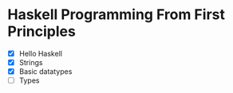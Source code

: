 # Haskell Programming From First Principles

- [x] Hello Haskell
- [x] Strings
- [x] Basic datatypes
- [ ] Types
